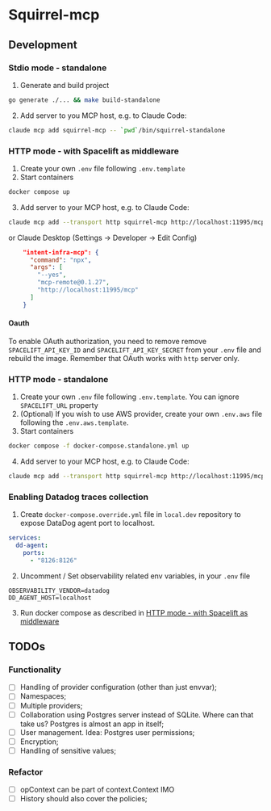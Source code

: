 # Squirrel-mcp

## Development

### Stdio mode - standalone

1. Generate and build project

```bash
go generate ./... && make build-standalone
```

2. Add server to you MCP host, e.g. to Claude Code:

```bash
claude mcp add squirrel-mcp -- `pwd`/bin/squirrel-standalone
```

### HTTP mode - with Spacelift as middleware

1. Create your own `.env` file following `.env.template`
2. Start containers

```bash
docker compose up
```

3. Add server to your MCP host, e.g. to Claude Code:

```bash
claude mcp add --transport http squirrel-mcp http://localhost:11995/mcp
```

or Claude Desktop (Settings -> Developer -> Edit Config)


```json
    "intent-infra-mcp": {
      "command": "npx",
      "args": [
        "--yes",
        "mcp-remote@0.1.27",
        "http://localhost:11995/mcp"
      ]
    }
```

#### Oauth

To enable OAuth authorization, you need to remove remove `SPACELIFT_API_KEY_ID`
and `SPACELIFT_API_KEY_SECRET` from your `.env` file and rebuild the image.
Remember that OAuth works with `http` server only.

### HTTP mode - standalone

1. Create your own `.env` file following `.env.template`. You can ignore `SPACELIFT_URL` property
2. (Optional) If you wish to use AWS provider, create your own `.env.aws` file following the `.env.aws.template`.
3. Start containers

```bash
docker compose -f docker-compose.standalone.yml up
```

4. Add server to your MCP host, e.g. to Claude Code:

```bash
claude mcp add --transport http squirrel-mcp http://localhost:11995/mcp
```

### Enabling Datadog traces collection

1. Create `docker-compose.override.yml` file in `local.dev` repository to expose DataDog agent port to localhost.
```yaml
services:
  dd-agent:
    ports:
      - "8126:8126"

```
2. Uncomment / Set observability related env variables, in your `.env` file
```
OBSERVABILITY_VENDOR=datadog
DD_AGENT_HOST=localhost
```
3. Run docker compose as described in [HTTP mode - with Spacelift as middleware](#http-mode---with-spacelift-as-middleware)

## TODOs

### Functionality

- [ ] Handling of provider configuration (other than just envvar);
- [ ] Namespaces;
- [ ] Multiple providers;
- [ ] Collaboration using Postgres server instead of SQLite. Where can that take us? Postgres is almost an app in itself;
- [ ] User management. Idea: Postgres user permissions;
- [ ] Encryption;
- [ ] Handling of sensitive values;

### Refactor

- [ ] opContext can be part of context.Context IMO
- [ ] History should also cover the policies;
